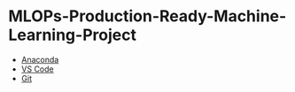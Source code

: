 # MLOPs-Production-Ready-Machine-Learning-Project
- [Anaconda](https://www.anaconda.com/)
- [VS Code](https://code.visualstudio.com/download)
- [Git](https://git-scm.com/)
